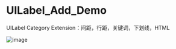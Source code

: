 # UILabel_Add_Demo
UILabel Category Extension：间距，行距，关键词，下划线，HTML


 ![image](https://github.com/hsjcom/UILabel_Add_Demo/blob/master/B7B42D37-907A-47ED-BA10-D591837F2A37.png) 
